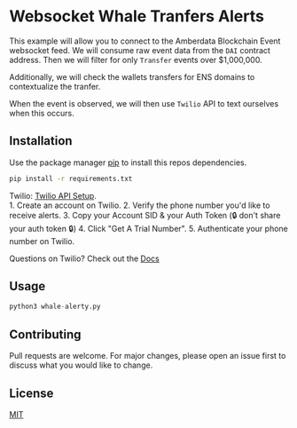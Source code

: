 # Websocket Whale Tranfers Alerts 

This example will allow you to connect to the Amberdata Blockchain Event websocket feed.  We will consume raw event data from the `DAI` contract address. 
Then we will filter for only `Transfer` events over $1,000,000. 

Additionally, we will check the wallets transfers for ENS domains to contextualize the tranfer.  

When the event is observed, we will then use `Twilio` API to text ourselves when this occurs. 

## Installation

Use the package manager [pip](https://pip.pypa.io/en/stable/) to install this repos dependencies.

```bash
pip install -r requirements.txt
```

Twilio: [Twilio API Setup](https://www.twilio.com/login).  
    1. Create an account on Twilio. 
    2. Verify the phone number you'd like to receive alerts. 
    3. Copy your Account SID & your Auth Token (🔒 don't share your auth token 	🔒)
    4. Click "Get A Trial Number". 
    5. Authenticate your phone number on Twilio. 

Questions on Twilio? Check out the [Docs](https://www.twilio.com/docs/sms)

## Usage

```python
python3 whale-alerty.py
```

## Contributing

Pull requests are welcome. For major changes, please open an issue first
to discuss what you would like to change.

## License

[MIT](https://choosealicense.com/licenses/mit/)